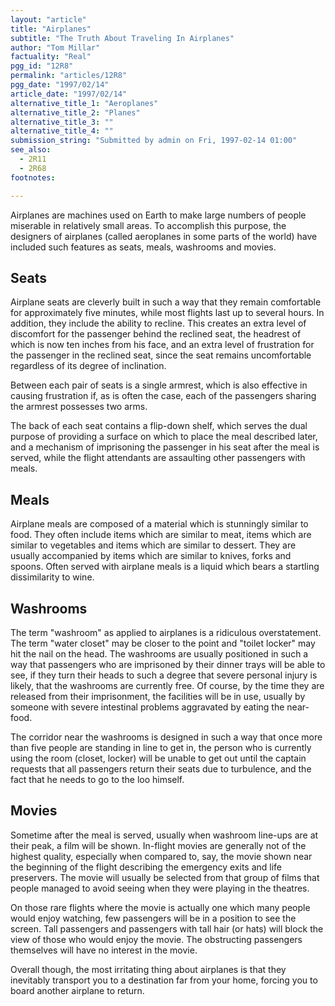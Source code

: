 ```yaml
---
layout: "article"
title: "Airplanes"
subtitle: "The Truth About Traveling In Airplanes"
author: "Tom Millar"
factuality: "Real"
pgg_id: "12R8"
permalink: "articles/12R8"
pgg_date: "1997/02/14"
article_date: "1997/02/14"
alternative_title_1: "Aeroplanes"
alternative_title_2: "Planes"
alternative_title_3: ""
alternative_title_4: ""
submission_string: "Submitted by admin on Fri, 1997-02-14 01:00"
see_also:
  - 2R11
  - 2R68
footnotes: 

---
```

<div>
<p>Airplanes are machines used on Earth to make large numbers of people miserable in relatively small areas. To accomplish this purpose, the designers of airplanes (called aeroplanes in some parts of the world) have included such features as seats, meals, washrooms and movies.</p>
<h2>Seats</h2>
<p>Airplane seats are cleverly built in such a way that they remain comfortable for approximately five minutes, while most flights last up to several hours. In addition, they include the ability to recline. This creates an extra level of discomfort for the passenger behind the reclined seat, the headrest of which is now ten inches from his face, and an extra level of frustration for the passenger in the reclined seat, since the seat remains uncomfortable regardless of its degree of inclination.</p>
<p>Between each pair of seats is a single armrest, which is also effective in causing frustration if, as is often the case, each of the passengers sharing the armrest possesses two arms.</p>
<p>The back of each seat contains a flip-down shelf, which serves the dual purpose of providing a surface on which to place the meal described later, and a mechanism of imprisoning the passenger in his seat after the meal is served, while the flight attendants are assaulting other passengers with meals.</p>
<h2>Meals</h2>
<p>Airplane meals are composed of a material which is stunningly similar to food. They often include items which are similar to meat, items which are similar to vegetables and items which are similar to dessert. They are usually accompanied by items which are similar to knives, forks and spoons. Often served with airplane meals is a liquid which bears a startling dissimilarity to wine.</p>
<h2>Washrooms</h2>
<p>The term "washroom" as applied to airplanes is a ridiculous overstatement. The term "water closet" may be closer to the point and "toilet locker" may hit the nail on the head. The washrooms are usually positioned in such a way that passengers who are imprisoned by their dinner trays will be able to see, if they turn their heads to such a degree that severe personal injury is likely, that the washrooms are currently free. Of course, by the time they are released from their imprisonment, the facilities will be in use, usually by someone with severe intestinal problems aggravated by eating the near-food.</p>
<p>The corridor near the washrooms is designed in such a way that once more than five people are standing in line to get in, the person who is currently using the room (closet, locker) will be unable to get out until the captain requests that all passengers return their seats due to turbulence, and the fact that he needs to go to the loo himself.</p>
<h2>Movies</h2>
<p>Sometime after the meal is served, usually when washroom line-ups are at their peak, a film will be shown. In-flight movies are generally not of the highest quality, especially when compared to, say, the movie shown near the beginning of the flight describing the emergency exits and life preservers. The movie will usually be selected from that group of films that people managed to avoid seeing when they were playing in the theatres.</p>
<p>On those rare flights where the movie is actually one which many people would enjoy watching, few passengers will be in a position to see the screen. Tall passengers and passengers with tall hair (or hats) will block the view of those who would enjoy the movie. The obstructing passengers themselves will have no interest in the movie.</p>
<p>Overall though, the most irritating thing about airplanes is that they inevitably transport you to a destination far from your home, forcing you to board another airplane to return.</p>
</div>
